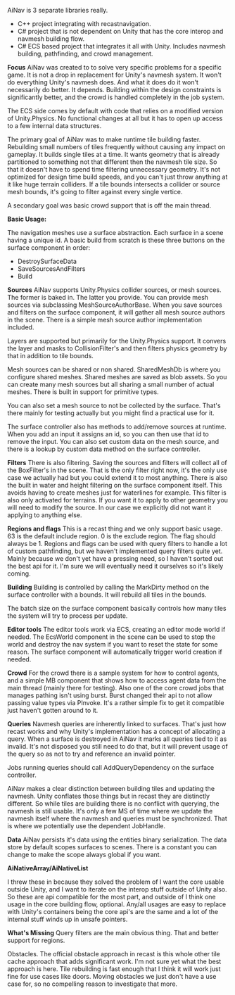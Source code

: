 
AiNav is 3 separate libraries really.

 - C++ project integrating with recastnavigation.
 - C# project that is not dependent on Unity that has the core interop and navmesh building    flow.
 - C# ECS based project that integrates it all with Unity.   Includes navmesh building, pathfinding, and crowd management.

**Focus**
AiNav was created to to solve very specific problems for a specific game.  It is not a drop in replacement for Unity's navmesh system.  It won't do everything Unity's navmesh does.  And what it does do it won't necessarily do better.  It depends.  Building within the design constraints is significantly better, and the crowd is handled completely in the job system. 

The ECS side comes by default with code that relies on a modified version of Unity.Physics.  No functional changes at all but it has to open up access to a few internal data structures.  

The primary goal of AiNav was to make runtime tile building faster.  Rebuilding small numbers of tiles frequently without causing any impact on gameplay.  It builds single tiles at a time.  It wants geometry that is already partitioned to something not that different then the navmesh tile size.  So that it doesn't have to spend time filtering unnecessary geometry.  It's not optimized for design time build speeds, and you can't just throw anything at it like huge terrain colliders.  If a tile bounds intersects a collider or source mesh bounds, it's going to filter against every single vertice.  

A secondary goal was basic crowd support that is off the main thread.

**Basic Usage:**

The navigation meshes use a surface abstraction.  Each surface in a scene having a unique id.  A basic build from scratch is these three buttons on the surface component in order:

 - DestroySurfaceData
 -  SaveSourcesAndFilters
 -  Build

**Sources**
AiNav supports Unity.Physics collider sources, or mesh sources.  The former is baked in.  The latter you provide.  You can provide mesh sources via subclassing MeshSourceAuthorBase.  When you save sources and filters on the surface component, it will gather all mesh source authors in the scene.  There is a simple mesh source author implementation included.  

Layers are supported but primarily for the Unity.Physics support.  It convers the layer and masks to CollisionFilter's and then filters physics geometry by that in addition to tile bounds.

Mesh sources can be shared or non shared. SharedMeshDb is where you configure shared meshes.  Shared meshes are saved as blob assets.  So you can create many mesh sources but all sharing a small number of actual meshes.  There is built in support for primitive types.

You can also set a mesh source to not be collected by the surface.  That's there mainly for testing actually but you might find a practical use for it.

The surface controller also has methods to add/remove sources at runtime.  When you add an input it assigns an id, so you can then use that id to remove the input.  You can also set custom data on the mesh source, and there is a lookup by custom data method on the surface controller.

**Filters**
There is also filtering.  Saving the sources and filters will collect all of the BoxFilter's in the scene.  That is the only filter right now, it's the only use case we actually had but you could extend it to most anything.  There is also the built in water and height filtering on the surface component itself.  This avoids having to create meshes just for waterlines for example.  This filter is also only activated for terrains.  If you want it to apply to other geometry you will need to modify the source.  In our case we explicitly did not want it applying to anything else.

**Regions and flags**
This is a recast thing and we only support basic usage.  63 is the default include region.  0 is the exclude region.  The flag should always be 1.  Regions and flags can be used with query filters to handle a lot of custom pathfinding, but we haven't implemented query filters quite yet.  Mainly because we don't yet have a pressing need, so I haven't sorted out the best api for it.  I'm sure we will eventually need it ourselves so it's likely coming. 

**Building**
Building is controlled by calling the MarkDirty method on the surface controller with a bounds. It will rebuild all tiles in the bounds.

The batch size on the surface component basically controls how many tiles the system will try to process per update.

**Editor tools**
The editor tools work via ECS, creating an editor mode world if needed.  The EcsWorld component in the scene can be used to stop the world and destroy the nav system if you want to reset the state for some reason.  The surface component will automatically trigger world creation if needed.

**Crowd**
For the crowd there is a sample system for how to control agents, and a simple MB component that shows how to access agent data from the main thread (mainly there for testing).  Also one of the core crowd jobs that manages pathing isn't using burst.  Burst changed their api to not allow passing value types via PInvoke.  It's a rather simple fix to get it compatible just haven't gotten around to it.


**Queries**
Navmesh queries are inherently linked to surfaces.  That's just how recast works and why Unity's implementation has a concept of allocating a query.  When a surface is destroyed in AiNav it marks all queries tied to it as invalid.  It's not disposed you still need to do that, but it will prevent usage of the query so as not to try and reference an invalid pointer.

Jobs  running queries should call AddQueryDependency on the surface controller. 

AiNav makes a clear distinction between building tiles and updating the navmesh.  Unity conflates those things but in recast they are distinctly different.  So while tiles are building there is no conflict with querying, the navmesh is still usable.  It's only a few MS of time where we update the navmesh itself where the navmesh and queries must be synchronized.  That is where we potentially use the dependent JobHandle.  


**Data**
AiNav persists it's data using the entities binary serialization.  The data store by default scopes surfaces to scenes.  There is a constant you can change to make the scope always global if you want.  


**AiNativeArray/AiNativeList**

I threw these in because they solved the problem of I want the core usable outside Unity, and I want to iterate on the interop stuff outside of Unity also.  So these are api compatible for the most part, and outside of I think one usage in the core building flow, optional.  Any/all usages are easy to replace with Unity's containers being the core api's are the same and a lot of the internal stuff winds up in unsafe pointers.

**What's Missing**
Query filters are the main obvious thing.  That and better support for regions.

Obstacles.   The official obstacle approach in recast is this whole other tile cache approach that adds significant work.  I'm not sure yet what the best approach is here.  Tile rebuilding is fast enough that I think it will work just fine for use cases like doors.  Moving obstacles we just don't have a use case for, so no compelling reason to investigate that more.
